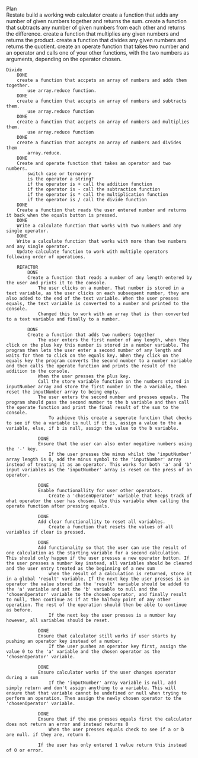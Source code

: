 Plan   
    Restate
        build a working web calculator
            create a function that adds any number of given numbers together and returns the sum.
            create a function that subtracts any number of given numbers from each other and returns the difference.
            create a function that multiplies any given numbers and returns the product.
            create a function that divides any given numbers and returns the quotient. 
            create an operate function that takes two number and an operator and calls one of your other functions, with the two numbers as arguments, depending on the operator chosen. 


    Divide
        DONE
        create a function that accpets an array of numbers and adds them together. 
            use array.reduce function. 
        DONE
        create a function that accepts an array of numbers and subtracts them. 
            use array.reduce function
        DONE
        create a function that accpets an array of numbers and multiplies them. 
            use array.reduce function 
        DONE
        create a function that accepts an array of numbers and divides them
            array.reduce.
        DONE
        Create and operate function that takes an operator and two numbers. 
            switch case or ternarery
            is the operator a string?
            if the operator is + call the addition function
            if the operator is - call the subtraction function
            if the operator is * call the multiplication function
            if the operator is / call the divide function
        DONE
        Create a function that reads the user entered number and returns it back when the equals button is pressed. 
        DONE
        Write a calculate function that works with two numbers and any single operator.
        DONE
        Write a calculate function that works with more than two numbers and any single operator.
        Update calculate function to work with multiple operators following order of operations.

        REFACTOR
            DONE
            Create a function that reads a number of any length entered by the user and prints it to the console.
                The user clicks on a number. That number is stored in a text variable, as the user clicks on each subsequent number, they are also added to the end of the text variable. When the user presses equals, the text variable is converted to a number and printed to the console. 
                Changed this to work with an array that is then converted to a text variable and finally to a number. 

            DONE
            Create a function that adds two numbers together
                The user enters the first number of any length, when they click on the plus key this number is stored in a number variable. The program then lets the user enter a second number of any length and waits for them to click on the equals key. When they click on the equals key the program converts the second number to a number variable and then calls the operate function and prints the result of the addition to the console. 
                When the user presses the plus key.
                Call the store variable function on the numbers stored in inputNumber array and store the first number in the a variable, then reset the inputNumber array to being empty. 
                The user enters the second number and presses equals. The program should pass the second number to the b variable and then call the operate function and print the final result of the sum to the console. 
                    To achieve this create a seperate function that checks to see if the a variable is null if it is, assign a value to the a variable, else, if b is null, assign the value to the b variable. 

                DONE
                Ensure that the user can also enter negative numbers using the '-' key.
                    If the user presses the minus whilst the 'inputNumber' array length is 0, add the minus symbol to the 'inputNumber' array instead of treating it as an operator. This works for both 'a' and 'b' input variables as the 'inputNumber' array is reset on the press of an operator. 
                
                DONE
                Enable functionallity for user other operators.
                    Create a 'chosenOperator' variable that keeps track of what operator the user has chosen. Use this variable when calling the operate function after pressing equals. 
                
                DONE
                Add clear functionallity to reset all variables.
                    Create a function that resets the values of all variables if clear is pressed. 
                
                DONE
                Add functionality so that the user can use the result of one calculation as the starting variable for a second calculation. This should only happen if the user presses a new operator button. If the user presses a number key instead, all variables should be cleared and the user entry treated as the beginning of a new sum
                    when the result of a calculation is returned, store it in a global 'result' variable. If the next key the user presses is an operator the value stored in the 'result' variable should be added to the 'a' variable and set the 'b' variable to null and the 'chosenOperator' variable to the chosen operator, and finally result to null, then continue as if at the halfway point of any other operation. The rest of the operation should then be able to continue as before. 
                    If the next key the user presses is a number key however, all variables should be reset. 
                
                DONE
                Ensure that calculator still works if user starts by pushing an operator key instead of a number.
                    If the user pushes an operator key first, assign the value 0 to the 'a' variable and the chosen operator as the 'chosenOperator' variable. 
                
                DONE
                Ensure calculator works if the user changes operator during a sum
                    If the 'inputNumber' array variable is null, add simply return and don't assign anything to a variable. This will ensure that that variable cannot be undefined or null when trying to perform an operation. Then assign the newly chosen operator to the 'chosenOperator' variable. 
                
                DONE
                Ensure that if the use presses equals first the calculator does not return an error and instead returns 0
                    When the user presses equals check to see if a or b are null. if they are, return 0. 

                If the user has only entered 1 value return this instead of 0 or error. 

                    


        

